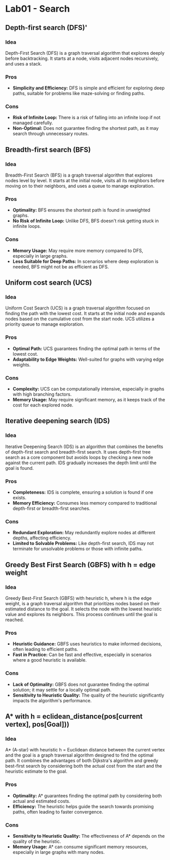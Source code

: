 # Lab01 - Search

## Depth-first search (DFS)'

### Idea
Depth-First Search (DFS) is a graph traversal algorithm that explores deeply before backtracking. It starts at a node, visits adjacent nodes recursively, and uses a stack.

### Pros
- **Simplicity and Efficiency:** DFS is simple and efficient for exploring deep paths, suitable for problems like maze-solving or finding paths.

### Cons
- **Risk of Infinite Loop:** There is a risk of falling into an infinite loop if not managed carefully.
- **Non-Optimal:** Does not guarantee finding the shortest path, as it may search through unnecessary routes.

## Breadth-first search (BFS)
### Idea
Breadth-First Search (BFS) is a graph traversal algorithm that explores nodes level by level. It starts at the initial node, visits all its neighbors before moving on to their neighbors, and uses a queue to manage exploration.

### Pros
- **Optimality:** BFS ensures the shortest path is found in unweighted graphs.
- **No Risk of Infinite Loop:** Unlike DFS, BFS doesn't risk getting stuck in infinite loops.

### Cons
- **Memory Usage:** May require more memory compared to DFS, especially in large graphs.
- **Less Suitable for Deep Paths:** In scenarios where deep exploration is needed, BFS might not be as efficient as DFS.

## Uniform cost search (UCS)
### Idea
Uniform Cost Search (UCS) is a graph traversal algorithm focused on finding the path with the lowest cost. It starts at the initial node and expands nodes based on the cumulative cost from the start node. UCS utilizes a priority queue to manage exploration.

### Pros
- **Optimal Path:** UCS guarantees finding the optimal path in terms of the lowest cost.
- **Adaptability to Edge Weights:** Well-suited for graphs with varying edge weights.

### Cons
- **Complexity:** UCS can be computationally intensive, especially in graphs with high branching factors.
- **Memory Usage:** May require significant memory, as it keeps track of the cost for each explored node.

## Iterative deepening search (IDS) 
### Idea
Iterative Deepening Search (IDS) is an algorithm that combines the benefits of depth-first search and breadth-first search. It uses depth-first tree search as a core component but avoids loops by checking a new node against the current path. IDS gradually increases the depth limit until the goal is found.

### Pros
- **Completeness:** IDS is complete, ensuring a solution is found if one exists.
- **Memory Efficiency:** Consumes less memory compared to traditional depth-first or breadth-first searches.
  
### Cons
- **Redundant Exploration:** May redundantly explore nodes at different depths, affecting efficiency.
- **Limited to Solvable Problems:** Like depth-first search, IDS may not terminate for unsolvable problems or those with infinite paths.

## Greedy Best First Search (GBFS) with h = edge weight
### Idea
Greedy Best-First Search (GBFS) with heuristic h, where h is the edge weight, is a graph traversal algorithm that prioritizes nodes based on their estimated distance to the goal. It selects the node with the lowest heuristic value and explores its neighbors. This process continues until the goal is reached.

### Pros
- **Heuristic Guidance:** GBFS uses heuristics to make informed decisions, often leading to efficient paths.
- **Fast in Practice:** Can be fast and effective, especially in scenarios where a good heuristic is available.

### Cons
- **Lack of Optimality:** GBFS does not guarantee finding the optimal solution; it may settle for a locally optimal path.
- **Sensitivity to Heuristic Quality:** The quality of the heuristic significantly impacts the algorithm's performance.

## A* with h = eclidean_distance(pos[current vertex], pos[Goal]))
### Idea
A* (A-star) with heuristic h = Euclidean distance between the current vertex and the goal is a graph traversal algorithm designed to find the optimal path. It combines the advantages of both Dijkstra's algorithm and greedy best-first search by considering both the actual cost from the start and the heuristic estimate to the goal.

### Pros
- **Optimality:** A* guarantees finding the optimal path by considering both actual and estimated costs.
- **Efficiency:** The heuristic helps guide the search towards promising paths, often leading to faster convergence.

### Cons
- **Sensitivity to Heuristic Quality:** The effectiveness of A* depends on the quality of the heuristic.
- **Memory Usage:** A* can consume significant memory resources, especially in large graphs with many nodes.